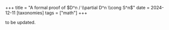 +++
title = "A formal proof of $D^n / \\partial D^n \\cong S^n$"
date = 2024-12-11
[taxonomies]
tags = ["math"]
+++

to be updated.
